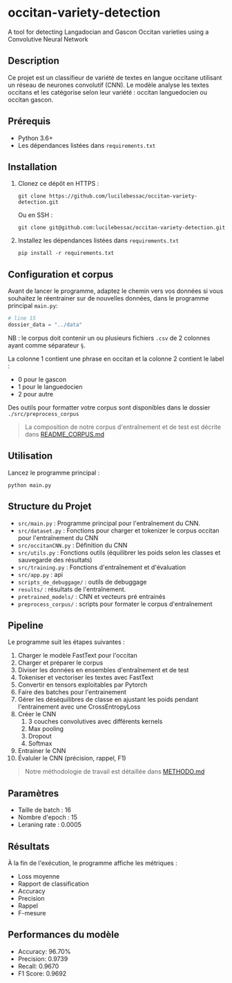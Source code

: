 # occitan-variety-detection
A tool for detecting Langadocian and Gascon Occitan varieties using a Convolutive Neural Network

## Description
Ce projet est un classifieur de variété de textes en langue occitane utilisant un réseau de neurones convolutif (CNN). Le modèle analyse les textes occitans et les catégorise selon leur variété : occitan languedocien ou occitan gascon.

## Prérequis
- Python 3.6+
- Les dépendances listées dans `requirements.txt`

## Installation
1. Clonez ce dépôt en HTTPS :
   ```
   git clone https://github.com/lucilebessac/occitan-variety-detection.git
   ```
   Ou en SSH :
      ```
   git clone git@github.com:lucilebessac/occitan-variety-detection.git
   ```

2. Installez les dépendances listées dans `requirements.txt`
   ```
   pip install -r requirements.txt
   ```
   

## Configuration et corpus
Avant de lancer le programme, adaptez le chemin vers vos données si vous souhaitez le réentrainer sur de nouvelles données, dans le programme principal `main.py`:
```python
# line 15
dossier_data = "../data"
```

NB : le corpus doit contenir un ou plusieurs fichiers `.csv` de 2 colonnes ayant comme séparateur `§`.

La colonne 1 contient une phrase en occitan et la colonne 2 contient le label :
- 0 pour le gascon
- 1 pour le languedocien
- 2 pour autre

Des outils pour formatter votre corpus sont disponibles dans le dossier `./src/preprocess_corpus`

> La composition de notre corpus d'entraînement et de test est décrite dans [README_CORPUS.md](README_CORPUS.md)

## Utilisation
Lancez le programme principal :
```
python main.py
```

## Structure du Projet
- `src/main.py` : Programme principal pour l'entraînement du CNN.
- `src/dataset.py` : Fonctions pour charger et tokenizer le corpus occitan pour l'entraînement du CNN
- `src/occitanCNN.py` : Définition du CNN
- `src/utils.py` : Fonctions outils (équilibrer les poids selon les classes et sauvegarde des résultats)
- `src/training.py` : Fonctions d'entraînement et d'évaluation
- `src/app.py` : api
- `scripts_de_debuggage/` : outils de debuggage
- `results/` : résultats de l'entraînement.
- `pretrained_models/` : CNN et vecteurs pré entrainés
- `preprocess_corpus/` : scripts pour formater le corpus d'entraînement

## Pipeline
Le programme suit les étapes suivantes :
1. Charger le modèle FastText pour l'occitan
2. Charger et préparer le corpus
3. Diviser les données en ensembles d'entraînement et de test
4. Tokeniser et vectoriser les textes avec FastText
5. Convertir en tensors exploitables par Pytorch
6. Faire des batches pour l'entrainement
7. Gérer les déséquilibres de classe en ajustant les poids pendant l'entrainement avec une CrossEntropyLoss
8. Créer le CNN
   1. 3 couches convolutives avec différents kernels
   2. Max pooling
   3. Dropout
   4. Softmax
9.  Entrainer le CNN
10. Évaluler le CNN (précision, rappel, F1)

> Notre méthodologie de travail est détaillée dans [METHODO.md](METHODO.md)

## Paramètres
- Taille de batch : 16
- Nombre d'epoch : 15
- Leraning rate : 0.0005

## Résultats
À la fin de l'exécution, le programme affiche les métriques :
- Loss moyenne
- Rapport de classification
- Accuracy
- Precision
- Rappel
- F-mesure

## Performances du modèle
- Accuracy: 96.70%
- Precision: 0.9739
- Recall: 0.9670
- F1 Score: 0.9692